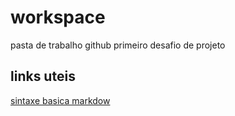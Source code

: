 # workspace
pasta de trabalho github
primeiro desafio de projeto
## links uteis
[sintaxe basica markdow](https://www.markdownguide.org/basic-syntax/)
